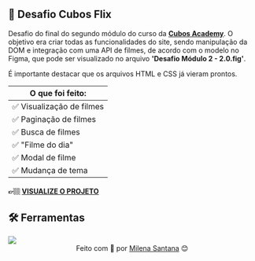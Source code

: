 ## 📌 Desafio Cubos Flix

Desafio do final do segundo módulo do curso da <a target="_blank" href="https://cubos.academy/">**Cubos Academy**</a>. O objetivo era criar todas as funcionalidades do site, sendo manipulação da DOM e integração com uma API de filmes, de acordo com o modelo no Figma, que pode ser visualizado no arquivo **'Desafio Módulo 2 - 2.0.fig'**.

É importante destacar que os arquivos HTML e CSS já vieram prontos.

| O que foi feito: | 
| ------ |
| ✅ Visualização de filmes |
| ✅ Paginação de filmes |
| ✅ Busca de filmes |
| ✅ "Filme do dia" |
| ✅ Modal de filme |
| ✅ Mudança de tema |

#### 👉🏼 <a target="_blank" href="https://cubos-flix-challenge.netlify.app/">**VISUALIZE O PROJETO**</a>

## 🛠 Ferramentas
<div align="inline">
<img src="https://img.shields.io/badge/JavaScript-323330?style=for-the-badge&logo=javascript&logoColor=F7DF1E"/>
</div>

<div align="center">
Feito com 💜 por <a target="_blank" href="https://www.linkedin.com/in/mi-santana/">Milena Santana</a> 😊
</div>
